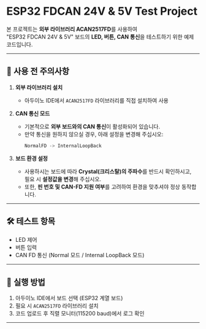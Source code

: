 # ESP32 FDCAN 24V & 5V Test Project

본 프로젝트는 **외부 라이브러리 ACAN2517FD**를 사용하여  
"ESP32 FDCAN 24V & 5V" 보드의 **LED, 버튼, CAN 통신**을 테스트하기 위한 예제 코드입니다.

---

## 📌 사용 전 주의사항

1. **외부 라이브러리 설치**
   - 아두이노 IDE에서 `ACAN2517FD` 라이브러리를 직접 설치하여 사용

2. **CAN 통신 모드**
   - 기본적으로 **외부 보드와의 CAN 통신**이 활성화되어 있습니다.  
   - 만약 통신을 원하지 않으실 경우, 아래 설정을 변경해 주십시오:
     ```cpp
     NormalFD -> InternalLoopBack
     ```

3. **보드 환경 설정**
   - 사용하시는 보드에 따라 **Crystal(크리스탈)의 주파수**를 반드시 확인하시고,  
     필요 시 **설정값을 변경**해 주십시오.
   - 또한, **핀 번호 및 CAN-FD 지원 여부**를 고려하여 환경을 맞추셔야 정상 동작합니다.

---

## 🛠 테스트 항목

- LED 제어
- 버튼 입력
- CAN FD 통신 (Normal 모드 / Internal LoopBack 모드)

---

## 🚀 실행 방법

1. 아두이노 IDE에서 보드 선택 (ESP32 계열 보드)
2. 필요 시 `ACAN2517FD` 라이브러리 설치
3. 코드 업로드 후 직렬 모니터(115200 baud)에서 로그 확인

---